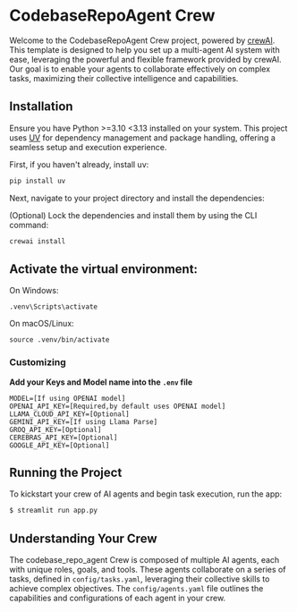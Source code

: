 # CodebaseRepoAgent Crew

Welcome to the CodebaseRepoAgent Crew project, powered by [crewAI](https://crewai.com). This template is designed to help you set up a multi-agent AI system with ease, leveraging the powerful and flexible framework provided by crewAI. Our goal is to enable your agents to collaborate effectively on complex tasks, maximizing their collective intelligence and capabilities.

## Installation

Ensure you have Python >=3.10 <3.13 installed on your system. This project uses [UV](https://docs.astral.sh/uv/) for dependency management and package handling, offering a seamless setup and execution experience.

First, if you haven't already, install uv:

```bash
pip install uv
```

Next, navigate to your project directory and install the dependencies:

(Optional) Lock the dependencies and install them by using the CLI command:
```bash
crewai install
```

## Activate the virtual environment:

On Windows:
```
.venv\Scripts\activate
```
On macOS/Linux:
```
source .venv/bin/activate
```

### Customizing

**Add your Keys and Model name into the `.env` file**
```
MODEL=[If using OPENAI model]
OPENAI_API_KEY=[Required,by default uses OPENAI model]
LLAMA_CLOUD_API_KEY=[Optional]
GEMINI_API_KEY=[If using Llama Parse]
GROQ_API_KEY=[Optional]
CEREBRAS_API_KEY=[Optional]
GOOGLE_API_KEY=[Optional]
```
## Running the Project

To kickstart your crew of AI agents and begin task execution, run the app:

```bash
$ streamlit run app.py
```

## Understanding Your Crew

The codebase_repo_agent Crew is composed of multiple AI agents, each with unique roles, goals, and tools. These agents collaborate on a series of tasks, defined in `config/tasks.yaml`, leveraging their collective skills to achieve complex objectives. The `config/agents.yaml` file outlines the capabilities and configurations of each agent in your crew.

